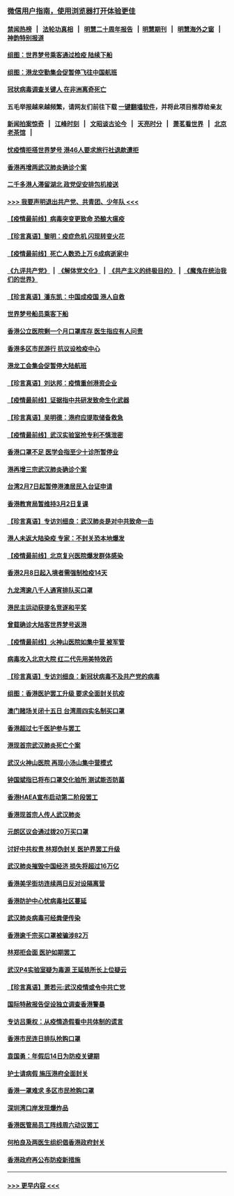 ### [微信用户指南，使用浏览器打开体验更佳](https://github.com/gfw-breaker/banned-news1/blob/master/indexes/wechat-guide.md?t=0)
#### [禁闻热榜](热点新闻.md?t=0)  &nbsp;&nbsp;|&nbsp;&nbsp; [法轮功真相](https://github.com/gfw-breaker/truth/blob/master/README.md?t=0) &nbsp;&nbsp;|&nbsp;&nbsp; [明慧二十周年报告](https://github.com/gfw-breaker/mh-reports/blob/master/README.md?t=0) &nbsp;&nbsp;|&nbsp;&nbsp;[明慧期刊](https://github.com/gfw-breaker/mh-qikan) &nbsp;&nbsp;|&nbsp;&nbsp; [明慧海外之窗](https://github.com/gfw-breaker/mh-news/blob/master/README.md?t=0) &nbsp;&nbsp;|&nbsp;&nbsp; [神韵特别报道](https://github.com/gfw-breaker/mh-news/blob/master/shenyun.md?t=0)
#### [组图：世界梦号乘客通过检疫 陆续下船](../pages/nsc415/n11858302.md?t=02111633) 
#### [组图：港龙空勤集会促暂停飞往中国航班](../pages/nsc415/n11858190.md?t=02111633) 
#### [冠状病毒调查关键人 在非洲离奇死亡](../pages/nsc415/n11859798.md?t=02111633) 
#### 五毛举报越来越频繁，请网友们前往下载 [一键翻墙软件](https://github.com/gfw-breaker/ssr-accounts)，并将此项目推荐给亲友
#### [新闻拍案惊奇](https://github.com/gfw-breaker/banned-news1/blob/master/pages/link4.md) &nbsp;&nbsp;|&nbsp;&nbsp; [江峰时刻](https://github.com/gfw-breaker/banned-news1/blob/master/pages/link4.md) &nbsp;&nbsp;|&nbsp;&nbsp; [文昭谈古论今](https://github.com/gfw-breaker/banned-news1/blob/master/pages/link4.md) &nbsp;&nbsp;|&nbsp;&nbsp; [天亮时分](https://github.com/gfw-breaker/banned-news1/blob/master/pages/link4.md) &nbsp;&nbsp;|&nbsp;&nbsp; [萧茗看世界](https://github.com/gfw-breaker/banned-news1/blob/master/pages/link4.md) &nbsp;&nbsp;|&nbsp;&nbsp; [北京老茶馆](https://github.com/gfw-breaker/banned-news1/blob/master/pages/link4.md) &nbsp;&nbsp;|&nbsp;&nbsp; 
#### [忧疫情拒搭世界梦号 港46人要求旅行社退款遭拒](../pages/nsc415/n11859849.md?t=02111633) 
#### [香港再增两武汉肺炎确诊个案](../pages/nsc415/n11859833.md?t=02111633) 
#### [二千多港人滞留湖北 政党促安排包机接送](../pages/nsc415/n11859831.md?t=02111633) 
#### [>>> 我要声明退出共产党、共青团、少年队 <<<](https://github.com/begood0513/goodnews/blob/master/quit/letter.md) 
#### [【疫情最前线】病毒突变更致命 恐酿大瘟疫](../pages/nsc415/n11859604.md?t=02111633) 
#### [【珍言真语】黎明：疫症危机 闪现转变火花](../pages/nsc415/n11859199.md?t=02111633) 
#### [【疫情最前线】死亡人数恐上万 6成病逝家中](../pages/nsc415/n11856687.md?t=02111633) 
#### [《九评共产党》](https://github.com/begood0513/9ping.md/blob/master/README.md) &nbsp;|&nbsp; [《解体党文化》](../../../../jtdwh.md/blob/master/README.md)  &nbsp;|&nbsp; [《共产主义的终极目的》](../../../../gczydzjmd.md/blob/master/README.md) &nbsp;|&nbsp; [《魔鬼在统治我们的世界》](../../../../mgztzwmdsj.md/blob/master/README.md) 
#### [【珍言真语】潘东凯：中国成疫国 港人自救](../pages/nsc415/n11856962.md?t=02111633) 
#### [世界梦号船员乘客下船](../pages/nsc415/n11856883.md?t=02111633) 
#### [香港公立医院剩一个月口罩库存 医生指应有人问责](../pages/nsc415/n11856875.md?t=02111633) 
#### [香港多区市民游行 抗议设检疫中心](../pages/nsc415/n11856866.md?t=02111633) 
#### [港龙工会集会促暂停大陆航班](../pages/nsc415/n11856840.md?t=02111633) 
#### [【珍言真语】刘达邦：疫情重创港资企业](../pages/nsc415/n11854274.md?t=02111633) 
#### [【疫情最前线】证据指中共研发致命生化武器](../pages/nsc415/n11853087.md?t=02111633) 
#### [【珍言真语】吴明德：港府应提取储备救急](../pages/nsc415/n11852734.md?t=02111633) 
#### [【疫情最前线】武汉实验室抢专利不慎泄密](../pages/nsc415/n11850310.md?t=02111633) 
#### [香港口罩不足 医学会指至少十诊所暂停业](../pages/nsc415/n11850301.md?t=02111633) 
#### [港再增三宗武汉肺炎确诊个案](../pages/nsc415/n11850328.md?t=02111633) 
#### [台湾2月7日起暂停港澳居民入台证申请](../pages/nsc415/n11850304.md?t=02111633) 
#### [香港教育局暂维持3月2日复课](../pages/nsc415/n11850260.md?t=02111633) 
#### [【珍言真语】专访刘细良：武汉肺炎是对中共致命一击](../pages/nsc415/n11849934.md?t=02111633) 
#### [港人未返大陆染疫 专家：不封关恐本地爆发](../pages/nsc415/n11848021.md?t=02111633) 
#### [【疫情最前线】北京复兴医院爆发群体感染](../pages/nsc415/n11847626.md?t=02111633) 
#### [香港2月8日起入境者需强制检疫14天](../pages/nsc415/n11847658.md?t=02111633) 
#### [九龙湾逾八千人通宵排队买口罩](../pages/nsc415/n11847647.md?t=02111633) 
#### [港民主运动获提名竞逐和平奖](../pages/nsc415/n11847633.md?t=02111633) 
#### [曾载确诊大陆客世界梦号返港](../pages/nsc415/n11847608.md?t=02111633) 
#### [【疫情最前线】火神山医院如集中营 被军管](../pages/nsc415/n11847524.md?t=02111633) 
#### [病毒攻入北京大院 红二代先用美特效药](../pages/nsc415/n11847427.md?t=02111633) 
#### [【珍言真语】专访刘细良：新冠状病毒不及共产党的病毒](../pages/nsc415/n11847164.md?t=02111633) 
#### [组图：香港医护罢工升级 要求全面封关抗疫](../pages/nsc415/n11844107.md?t=02111633) 
#### [澳门赌场关闭十五日 台湾周四实名制买口罩](../pages/nsc415/n11845083.md?t=02111633) 
#### [香港超过七千医护参与罢工](../pages/nsc415/n11845051.md?t=02111633) 
#### [港现首宗武汉肺炎死亡个案](../pages/nsc415/n11844998.md?t=02111633) 
#### [武汉火神山医院 再现小汤山集中营模式](../pages/nsc415/n11844763.md?t=02111633) 
#### [钟国斌指已将布口罩交化验所 测试能否防菌](../pages/nsc415/n11842783.md?t=02111633) 
#### [香港HAEA宣布启动第二阶段罢工](../pages/nsc415/n11842723.md?t=02111633) 
#### [香港现首宗人传人武汉肺炎](../pages/nsc415/n11842766.md?t=02111633) 
#### [元朗区议会通过拨20万买口罩](../pages/nsc415/n11842754.md?t=02111633) 
#### [讨好中共权贵 林郑伪封关 医护界罢工升级](../pages/nsc415/n11842359.md?t=02111633) 
#### [武汉肺炎摧毁中国经济 损失将超过16万亿](../pages/nsc415/n11839723.md?t=02111633) 
#### [香港美孚街坊连续两日反对设隔离营](../pages/nsc415/n11839962.md?t=02111633) 
#### [香港防护中心忧病毒社区蔓延](../pages/nsc415/n11839933.md?t=02111633) 
#### [武汉肺炎病毒可经粪便传染](../pages/nsc415/n11839939.md?t=02111633) 
#### [香港逾千宗买口罩被骗涉82万](../pages/nsc415/n11839914.md?t=02111633) 
#### [林郑拒会面 医护如期罢工](../pages/nsc415/n11839892.md?t=02111633) 
#### [武汉P4实验室疑为毒源 王延轶所长上位疑云](../pages/nsc415/n11835543.md?t=02111633) 
#### [【珍言真语】萧若元:武汉疫情或令中共亡党](../pages/nsc415/n11829394.md?t=02111633) 
#### [国际特赦报告促设独立调查香港警暴](../pages/nsc415/n11833845.md?t=02111633) 
#### [专访吕秉权：从疫情造假看中共体制的谎言](../pages/nsc415/n11833813.md?t=02111633) 
#### [香港市民连日排队抢购口罩](../pages/nsc415/n11833794.md?t=02111633) 
#### [袁国勇：年假后14日为防疫关键期](../pages/nsc415/n11831088.md?t=02111633) 
#### [护士请病假 施压港府全面封关](../pages/nsc415/n11831030.md?t=02111633) 
#### [香港一罩难求 多区市民抢购口罩](../pages/nsc415/n11831002.md?t=02111633) 
#### [深圳湾口岸发现爆炸品](../pages/nsc415/n11828802.md?t=02111633) 
#### [香港医管局员工阵线周六动议罢工](../pages/nsc415/n11828762.md?t=02111633) 
#### [何柏良及两医生组织倡香港政府封关](../pages/nsc415/n11828749.md?t=02111633) 
#### [香港政府再公布防疫新措施](../pages/nsc415/n11828716.md?t=02111633) 

----
#### [ >>> 更早内容 <<< ](../indexes/nsc415-earlier.md)
